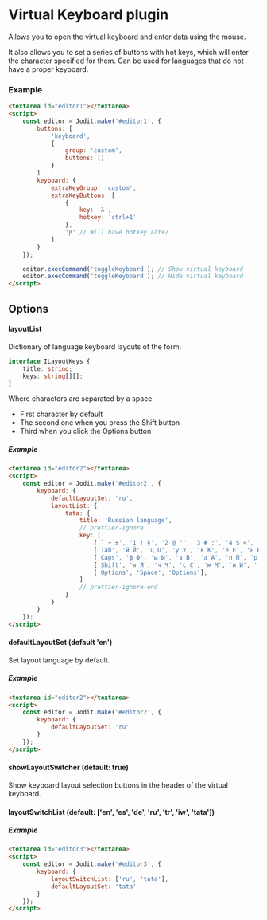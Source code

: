 # Virtual Keyboard plugin

Allows you to open the virtual keyboard and enter data using the mouse.

It also allows you to set a series of buttons with hot keys, which will enter the character specified for them. Can be
used for languages that do not have a proper keyboard.

### Example

```html
<textarea id="editor1"></textarea>
<script>
	const editor = Jodit.make('#editor1', {
		buttons: [
			'keyboard',
			{
				group: 'custom',
				buttons: []
			}
		]
		keyboard: {
			extraKeyGroup: 'custom',
			extraKeyButtons: [
				{
					key: 'λ',
					hotkey: 'ctrl+1'
				},
				'β' // Will have hotkey alt+2
			]
		}
	});

	editor.execCommand('toggleKeyboard'); // Show virtual keyboard
	editor.execCommand('toggleKeyboard'); // Hide virtual keyboard
</script>
```

## Options

#### layoutList

Dictionary of language keyboard layouts of the form:

```ts
interface ILayoutKeys {
	title: string;
	keys: string[][];
}
```

Where characters are separated by a space

-   First character by default
-   The second one when you press the Shift button
-   Third when you click the Options button

##### Example

```html
<textarea id="editor2"></textarea>
<script>
	const editor = Jodit.make('#editor2', {
		keyboard: {
			defaultLayoutSet: 'ru',
			layoutList: {
				tata: {
					title: 'Russian language',
					// prettier-ignore
					key: [
						['` ~ ±', '1 ! §', '2 @ "', '3 # :', '4 $ <', '5 % >', '6 ^', '7 &', '8 *', '9 (', '0 )', '- _', '= +', 'Backspace'],
						['Tab', 'й Й', 'ц Ц', 'у У', 'к К', 'е Е', 'н Н', 'г Г', 'ш Ш', 'щ Щ', 'з З', 'х Х [', 'ъ ] {', '\\ | }'],
						['Caps', 'ф Ф', 'ы Ы', 'в В', 'а А', 'п П', 'р Р', 'о О', 'л Л', 'д Д', 'ж Ж ;', 'э Э \'', 'Enter'],
						['Shift', 'я Я', 'ч Ч', 'с С', 'м М', 'и И', 'т Т', 'ь Ь', 'б Б ,', 'ю Ю .', '/ ?', 'Shift'],
						['Options', 'Space', 'Options'],
					]
					// prettier-ignore-end
				}
			}
		}
	});
</script>
```

#### defaultLayoutSet (default 'en')

Set layout language by default.

##### Example

```html
<textarea id="editor2"></textarea>
<script>
	const editor = Jodit.make('#editor2', {
		keyboard: {
			defaultLayoutSet: 'ru'
		}
	});
</script>
```

#### showLayoutSwitcher (default: true)

Show keyboard layout selection buttons in the header of the virtual keyboard.

#### layoutSwitchList (default: ['en', 'es', 'de', 'ru', 'tr', 'iw', 'tata'])

##### Example

```html
<textarea id="editor3"></textarea>
<script>
	const editor = Jodit.make('#editor3', {
		keyboard: {
			layoutSwitchList: ['ru', 'tata'],
			defaultLayoutSet: 'tata'
		}
	});
</script>
```
